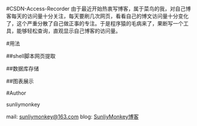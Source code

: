 #CSDN-Access-Recorder
  由于最近开始热衷写博客，属于菜鸟的我，对自己博客每天的访问量十分关注，每天要刷几次网页，看看自己的博文访问量十分变化了，这个严重分散了自己做正事的专注。于是程序猿的毛病来了，果断写一个工具，能够轻松查询，直观显示自己博客的访问量。

#用法


##shell脚本网页提取

##数据库存储

##图表展示


#Author

sunliymonkey

mail: sunliymonkey@163.com
blog: [SunliyMonkey博客][1]

[1]: http://blog.csdn.net/sunliymonkey "sunliymonkey blog" 













